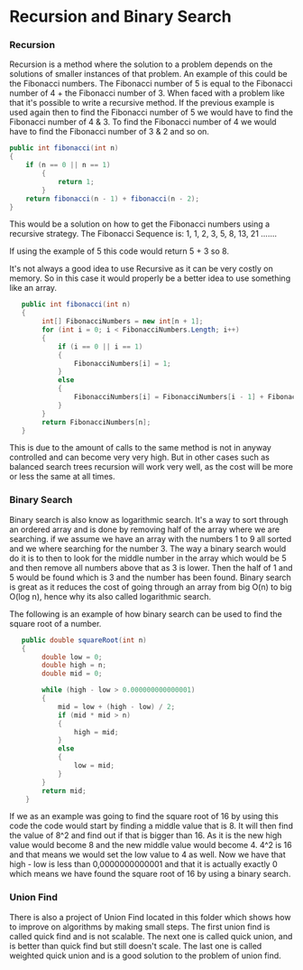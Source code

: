 # Recursion and Binary Search

### Recursion

Recursion is a method where the solution to a problem depends on the solutions of smaller instances of that problem. An example of this could be the Fibonacci numbers. The Fibonacci number of 5 is equal to the Fibonacci number of 4 + the Fibonacci number of 3. When faced with a problem like that it's possible to write a recursive method. If the previous example is used again then to find the Fibonacci number of 5 we would have to find the Fibonacci number of 4 & 3. To find the Fibonacci number of 4 we would have to find the Fibonacci number of 3 & 2 and so on. 

```c#
public int fibonacci(int n) 
{
	if (n == 0 || n == 1)
        {
            return 1;
        }
    return fibonacci(n - 1) + fibonacci(n - 2);
} 
```
This would be a solution on how to get the Fibonacci numbers using a recursive strategy. The Fibonacci Sequence is: 1, 1, 2, 3, 5, 8, 13, 21 .......

If using the example of 5 this code would return 5 + 3 so 8. 

It's not always a good idea to use Recursive as it can be very costly on memory. So in this case it would properly be a better idea to use something like an array.

```c#
   public int fibonacci(int n) 
   {
        int[] FibonacciNumbers = new int[n + 1];
        for (int i = 0; i < FibonacciNumbers.Length; i++)
        {
            if (i == 0 || i == 1)
            {
                FibonacciNumbers[i] = 1;
            }
            else
            {
                FibonacciNumbers[i] = FibonacciNumbers[i - 1] + FibonacciNumbers[i - 2];
            }
        }
        return FibonacciNumbers[n];
   } 
```
This is due to the amount of calls to the same method is not in anyway controlled and can become very very high. But in other cases such as balanced search trees recursion will work very well, as the cost will be more or less the same at all times.

### Binary Search

Binary search is also know as logarithmic search. It's a way to sort through an ordered array and is done by removing half of the array where we are searching. if we assume we have an array with the numbers 1 to 9 all sorted and we where searching for the number 3. The way a binary search would do it is to then to look for the middle number in the array which would be 5 and then remove all numbers above that as 3 is lower. Then the half of 1 and 5 would be found which is 3 and the number has been found. Binary search is great as it reduces the cost of going through an array from big O(n) to big O(log n), hence why its also called logarithmic search.

The following is an example of how binary search can be used to find the square root of a number.

```c#
   public double squareRoot(int n)
   {
        double low = 0;
        double high = n;
        double mid = 0;

        while (high - low > 0.000000000000001)
        {
            mid = low + (high - low) / 2;
            if (mid * mid > n)
            {
                high = mid;
            }
            else
            {
                low = mid;
            }
        }
        return mid;
    }
```
If we as an example was going to find the square root of 16 by using this code the code would start by finding a middle value that is 8. It will then find the value of 8^2 and find out if that is bigger than 16. As it is the new high value would become 8 and the new middle value would become 4. 4^2 is 16 and that means we would set the low value to 4 as well. Now we have that high - low is less than 0,0000000000001 and that it is actually exactly 0 which means we have found the square root of 16 by using a binary search.

### Union Find

There is also a project of Union Find located in this folder which shows how to improve on algorithms by making small steps. The first union find is called quick find and is not scalable. The next one is called quick union, and is better than quick find but still doesn't scale. The last one is called weighted quick union and is a good solution to the problem of union find.